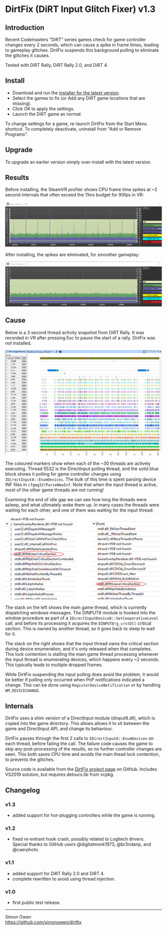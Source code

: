 # DirtFix (DiRT Input Glitch Fixer) v1.3

## Introduction

Recent Codemasters "DiRT" series games check for game controller changes every
2 seconds, which can cause a spike in frame times, leading to gameplay glitches.
DirtFix suspends this background polling to eliminate the glitches it causes.

Tested with DiRT Rally, DiRT Rally 2.0, and DiRT 4.

## Install

- Download and run the [installer for the latest version](https://github.com/simonowen/dirtfix/releases/latest).
- Select the games to fix (or Add any DiRT game locations that are missing).
- Click OK to apply the settings.
- Launch the DiRT game as normal.

To change settings for a game, re-launch DirtFix from the Start Menu shortcut.
To completely deactivate, uninstall from "Add or Remove Programs".

## Upgrade

To upgrade an earlier version simply over-install with the latest version.

## Results

Before installing, the SteamVR profiler shows CPU frame time spikes at ~2 second
intervals that often exceed the 11ms budget for 90fps in VR:

![Performance Before Installing](images/before.png)

After installing, the spikes are eliminated, for smoother gameplay:

![Performance After Installing](images/after.png)

## Cause

Below is a 3 second thread activity snapshot from DiRT Rally. It was recorded in
VR after pressing Esc to pause the start of a rally. DirtFix was not installed.

![DiRT Rally Thread Activity](images/thread_activity.png)

The coloured markers show when each of the ~30 threads are actively executing.
Thread 5532 is the DirectInput polling thread, and the solid blue block shows
it polling for game controller changes using `IDirectInput8::EnumDevices`. The
bulk of this time is spent parsing device INF files in `cfgmg32!ParseNewInf`.
Note that when the input thread is active, most of the other game threads are
not running!

Examining the end of idle gap we can see how long the threads were asleep, and
what ultimately woke them up. In many cases the threads were waiting for each
other, and one of them was waiting for the input thread:

![Thread Wait Stacks](images/thread_wait.png)

The stack on the left shows the main game thread, which is currently dispatching
windows messages. The DINPUT8 module is hooked into the window procedure as part
of a `IDirectInputDevice8::SetCooperativeLevel` call, and before its processing
it acquires the `DINPUT8!g_crstDll` critical section. This is owned by another
thread, so it goes back to sleep to wait for it.

The stack on the right shows that the input thread owns the critical section
during device enumeration, and it's only released when that completes. This lock
contention is stalling the main game thread processing whenever the input thread
is enumerating devices, which happens every ~2 seconds. This typically leads to
multiple dropped frames.

While DirtFix suspending the input polling does avoid the problem, it would be
better if polling only occurred when PnP notifications indicated a change. This
can be done using `RegisterDeviceNotification` or by handling `WM_DEVICECHANGE`.

## Internals

DirtFix uses a shim version of a DirectInput module (dinput8.dll), which is
copied into the game directory. This allows allows it to sit between the game
and DirectInput API, and change its behaviour.

DirtFix passes through the first 2 calls to `IDirectInput8::EnumDevices` on each
thread, before failing the call. The failure code causes the game to skip any
post-processing of the results, so no further controller changes are seen. This
both saves CPU time and avoids the main thead lock contention, to prevents the
glitches.

Source code is available from the [DirtFix project page](https://github.com/simonowen/dirtfix) on GitHub.
Includes VS2019 solution, but requires detours.lib from vcpkg.

## Changelog

### v1.3
- added support for hot-plugging controllers while the game is running.

### v1.2
- fixed re-entrant hook crash, possibly related to Logitech drivers.  
  Special thanks to GitHub users @digitalmonk1973, @br3ndanp, and @caerphoto.

### v1.1
- added support for DiRT Rally 2.0 and DiRT 4.
- complete rewritten to avoid using thread injection.

### v1.0
- first public test release.

---

Simon Owen  
https://github.com/simonowen/dirtfix
